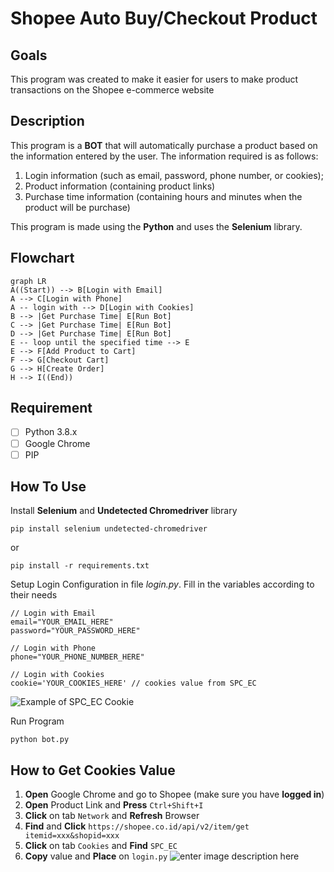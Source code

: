 ﻿# Shopee Auto Buy/Checkout Product

## Goals
This program was created to make it easier for users to make product transactions on the Shopee e-commerce website

## Description
This program is a **BOT** that will automatically purchase a product based on the information entered by the user. The information required is as follows:

 1. Login information (such as email, password, phone number, or cookies);
 2. Product information (containing product links)
 3. Purchase time information (containing hours and minutes when the product will be purchase)

This program is made using the **Python** and uses the **Selenium** library.

## Flowchart

```mermaid
graph LR
A((Start)) --> B[Login with Email]
A --> C[Login with Phone]
A -- login with --> D[Login with Cookies]
B --> |Get Purchase Time| E[Run Bot]
C --> |Get Purchase Time| E[Run Bot]
D --> |Get Purchase Time| E[Run Bot]
E -- loop until the specified time --> E
E --> F[Add Product to Cart]
F --> G[Checkout Cart]
G --> H[Create Order]
H --> I((End))
```
## Requirement

 - [ ] Python 3.8.x
 - [ ] Google Chrome
 - [ ] PIP

## How To Use

Install **Selenium** and **Undetected Chromedriver** library

    pip install selenium undetected-chromedriver
or

    pip install -r requirements.txt

Setup Login Configuration in file *login.py*. Fill in the variables according to their needs

    // Login with Email
    email="YOUR_EMAIL_HERE"
    password="YOUR_PASSWORD_HERE"
    
    // Login with Phone
    phone="YOUR_PHONE_NUMBER_HERE"
    
    // Login with Cookies
    cookie='YOUR_COOKIES_HERE' // cookies value from SPC_EC
![Example of SPC_EC Cookie](https://raw.githubusercontent.com/wajisobri/shopee-autobuy-with-selenium/main/Cookies-SPC_EC-Value-Example.png)

Run Program

    python bot.py

## How to Get Cookies Value

 1. **Open** Google Chrome and go to Shopee (make sure you have **logged in**)
 2. **Open** Product Link and **Press** `Ctrl+Shift+I`
 3. **Click** on tab `Network` and **Refresh** Browser
 4. **Find** and **Click** `https://shopee.co.id/api/v2/item/get itemid=xxx&shopid=xxx`
 5. **Click** on tab `Cookies` and **Find** `SPC_EC`
 6. **Copy** value and **Place** on `login.py`
![enter image description here](https://raw.githubusercontent.com/wajisobri/shopee-autobuy-with-selenium/main/How-To-Get-Cookie-Value.png)
